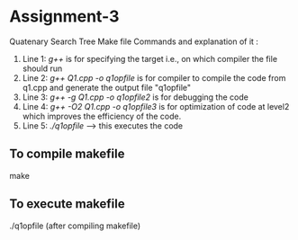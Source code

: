 # Assignment-3
Quatenary Search Tree 
Make file Commands and explanation of it : 
1. Line 1: *g++* is for specifying the target i.e., on which compiler the file should run
2. Line 2:  *g++ Q1.cpp -o q1opfile* is for compiler to compile the code from q1.cpp and generate the output file "q1opfile"
3. Line 3: *g++ -g Q1.cpp -o q1opfile2* is for debugging the code
4. Line 4: *g++ -O2 Q1.cpp -o q1opfile3* is for optimization of code at level2 which improves the efficiency of the code.
5. Line 5: *./q1opfile* --> this executes the code

## To compile makefile

make 
 
## To execute makefile 

./q1opfile (after compiling makefile)
